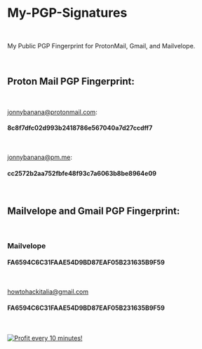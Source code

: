 # My-PGP-Signatures

</BR>

<p>My Public PGP  Fingerprint for ProtonMail, Gmail, and Mailvelope.</p>

</BR>

<h2>Proton Mail PGP Fingerprint:</h2>

</BR>


 jonnybanana@protonmail.com: <h4> 8c8f7dfc02d993b2418786e567040a7d27ccdff7</h4>

</BR>

 jonnybanana@pm.me: <h4> cc2572b2aa752fbfe48f93c7a6063b8be8964e09</h4>
 
 
 </BR>


<h2>Mailvelope and Gmail PGP Fingerprint:</h2>

</BR>

<h3>Mailvelope</h3> <h4> FA6594C6C31FAAE54D9BD87EAF05B231635B9F59</h4>

</BR>

howtohackitalia@gmail.com <h4> FA6594C6C31FAAE54D9BD87EAF05B231635B9F59</h4>

</BR>




</BR>

<a href="https://golden-farm.biz/?r=1673249" target="_blank">
<img src="https://golden-farm.biz/images/promo/en/728x90.gif"
alt="Profit every 10 minutes!"></a>

